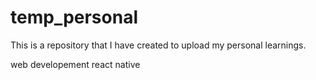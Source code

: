 # temp_personal
This is a repository that I have created to upload my personal learnings.

web developement
react native

